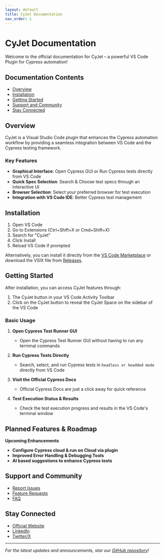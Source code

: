 ```yaml
---
layout: default
title: CyJet Documentation
nav_order: 1
---
```


# CyJet Documentation

Welcome to the official documentation for CyJet – a powerful VS Code Plugin for Cypress automation!

## Documentation Contents

- [Overview](#overview)
- [Installation](#installation)
- [Getting Started](#getting-started)
- [Support and Community](#support-and-community)
- [Stay Connected](#stay-connected)

## Overview

CyJet is a Visual Studio Code plugin that enhances the Cypress automation workflow by providing a seamless integration between VS Code and the Cypress testing framework.

### Key Features

- **Graphical Interface**: Open Cypress GUI or Run Cypress tests directly from VS Code
- **Quick Spec Selection**: Search & Choose test specs through an interactive UI
- **Browser Selection**: Select your preferred browser for test execution
- **Integration with VS Code IDE**: Better Cypress test management

## Installation

1. Open VS Code
2. Go to Extensions (Ctrl+Shift+X or Cmd+Shift+X)
3. Search for "CyJet"
4. Click Install
5. Reload VS Code if prompted

Alternatively, you can install it directly from the [VS Code Marketplace](https://marketplace.visualstudio.com/items?itemName=ChathurangaJayasinghe.CyJet) or download the VSIX file from [Releases](https://github.com/s-chathuranga-j/cycode-docs/releases).

## Getting Started

After installation, you can access CyJet features through:

1. The CyJet button in your VS Code Activity Toolbar
2. Click on the CyJet button to reveal the CyJet Space on the sidebar of the VS Code

### Basic Usage

1. **Open Cypress Test Runner GUI**
   - Open the Cypress Test Runner GUI without having to run any terminal commands

2. **Run Cypress Tests Directly**
   - Search, select, and run Cypress tests in `headless or headded mode` directly from VS Code

3. **Visit the Official Cypress Docs**
   - Official Cypress Docs are just a click away for quick reference

4. **Test Execution Status & Results**
   - Check the test execution progress and results in the VS Code's terminal window


## Planned Features & Roadmap

**Upcoming Enhancements**
- **Configure Cypress cloud & run on Cloud via plugin**
- **Improved Error Handling & Debugging Tools**
- **AI based suggestions to enhance Cypress tests**

## Support and Community

- [Report Issues](https://github.com/s-chathuranga-j/cycode-docs/issues/new)
- [Feature Requests](https://github.com/s-chathuranga-j/cycode-docs/issues/new?assignees=&labels=feature-request)
- [FAQ](https://github.com/s-chathuranga-j/cycode-docs#faqs)

## Stay Connected

- [Official Website](https://s-chathuranga-j.github.io/cycode-docs/)
- [LinkedIn](https://www.linkedin.com/in/schathurangaj/)
- [Twitter/X](https://x.com/SChathurangaJ)

---

*For the latest updates and announcements, star our [GitHub repository](https://github.com/s-chathuranga-j/cycode-docs)!*
